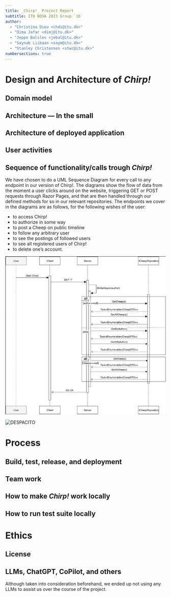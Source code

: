 ```yaml
---
title: _Chirp!_ Project Report
subtitle: ITU BDSA 2023 Group `16`
author:
  - "Christina Dieu <chdi@itu.dk>"
  - "Dima Jafar <dimj@itu.dk>"
  - "Jeppe Balslev <jebal@itu.dk>"
  - "Saynab Liibaan <saym@itu.dk>"
  - "Stanley Christensen <stwc@itu.dk>"
numbersections: true
---
```


# Design and Architecture of _Chirp!_

## Domain model

 


## Architecture — In the small

## Architecture of deployed application

## User activities

## Sequence of functionality/calls trough _Chirp!_

We have chosen to do a UML Sequence Diagram for every call to any endpoint in our version of Chirp!. The diagrams show the flow of data from the moment a user clicks around on the website, triggering GET or POST requests through Razor Pages, and that are then handled through our defined methods for so in our relevant repositories.
The endpoints we cover in the diagrams are as follows, for the following wishes of the user:

- to access Chirp!
- to authorize in some way
- to post a Cheep on public timeline
- to follow any arbitrary user
- to see the postings of followed users
- to see all registered users of Chirp!
- to delete one’s account.

![UML Sequence diagram showing an unauthorized user's call to root endpoint “/”.](./images/RootEndpoint.png)

![DESPACITO](./images/AllUsers.png)

# Process

## Build, test, release, and deployment

## Team work

## How to make _Chirp!_ work locally

## How to run test suite locally

# Ethics

## License

## LLMs, ChatGPT, CoPilot, and others

Although taken into consideration beforehand, we ended up not using any LLMs to assist us over the course of the project.
